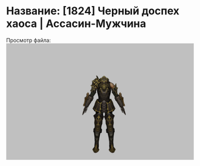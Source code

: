 # Название: [1824] Черный доспех хаоса | Ассасин-Мужчина

Просмотр файла:
![p060006.png](p060006.png)